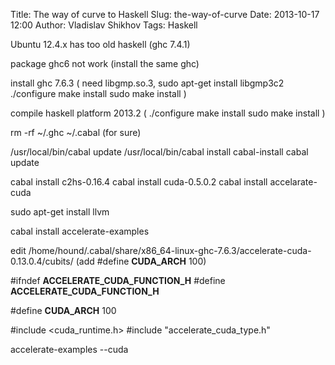 Title: The way of curve to Haskell
Slug: the-way-of-curve
Date: 2013-10-17 12:00
Author: Vladislav Shikhov
Tags: Haskell

Ubuntu 12.4.x has too old haskell (ghc 7.4.1)

package ghc6 not work (install the same ghc)

install ghc 7.6.3 (
  need libgmp.so.3, sudo apt-get install libgmp3c2
  ./configure 
  make install
  sudo make install
)


compile haskell platform 2013.2 (
  ./configure 
  make install
  sudo make install
)

rm -rf ~/.ghc ~/.cabal (for sure)

/usr/local/bin/cabal update
/usr/local/bin/cabal install cabal-install
cabal update

cabal install c2hs-0.16.4
cabal install cuda-0.5.0.2
cabal install accelarate-cuda

sudo apt-get install llvm

cabal install accelerate-examples

edit /home/hound/.cabal/share/x86_64-linux-ghc-7.6.3/accelerate-cuda-0.13.0.4/cubits/ (add #define __CUDA_ARCH__ 100)

#ifndef __ACCELERATE_CUDA_FUNCTION_H__
#define __ACCELERATE_CUDA_FUNCTION_H__

#define __CUDA_ARCH__ 100

#include <cuda_runtime.h>
#include "accelerate_cuda_type.h"

accelerate-examples --cuda

